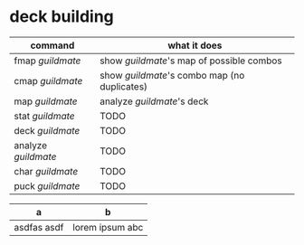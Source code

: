 # deck building
| command | what it does |
| ---|---|
| fmap _guildmate_| show _guildmate_'s map of possible combos |
| cmap _guildmate_| show _guildmate_'s combo map (no duplicates) |
| map _guildmate_ | analyze _guildmate_'s deck |
| stat _guildmate_ | TODO |
| deck _guildmate_| TODO |
| analyze _guildmate_| TODO |
| char _guildmate_| TODO |
| puck _guildmate_| TODO |


| a | b |
|--|--|
| asdfas asdf | lorem ipsum abc |

<!--stackedit_data:
eyJoaXN0b3J5IjpbMjAzNjM3NzUyOCwtMTIzNTgyNjMwNF19
-->